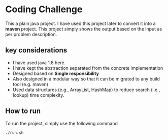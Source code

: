 # Coding Challenge

This a plain java project. I have used this project later to convert it into a **maven** project. This project simply shows the output based on the input as per problem description.


## key considerations

- I have used java 1.8 here. 
- I have kept the abstraction separated from the concrete implementation 
- Designed based on **Single responsibility**
- Also designed in a modular way so that it can be migrated to any build tool (e.g. maven)
- Used data structures (e.g., ArrayList, HashMap) to reduce search (i.e., lookup) time complexity. 

## How to run

To run the project, simply use the following command

```
./run.sh
```


